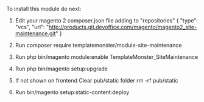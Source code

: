 To install this module do next:

1. Edit your magento 2 composer.json file adding
to "repositories"
         {
             "type": "vcs",
             "url": "http://products.git.devoffice.com/magento/magento2_site-maintenance.git"
         }

2. Run
composer require templatemonster/module-site-maintenance

3. Run
php bin/magento module:enable TemplateMonster_SiteMaintenance

4. Run
php bin/magento setup:upgrade

5. If not shown on frontend
Clear pub/static folder
rm -rf pub/static

6. Run
bin/magento setup:static-content:deploy